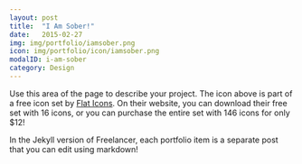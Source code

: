 ```yaml
---
layout: post
title:  "I Am Sober!"
date:   2015-02-27
img: img/portfolio/iamsober.png
icon: img/portfolio/icon/iamsober.png
modalID: i-am-sober
category: Design
---
```

Use this area of the page to describe your project. The icon above is part of a free icon set by [Flat Icons][flat-icons-link]. On their website, you can download their free set with 16 icons, or you can purchase the entire set with 146 icons for only $12!

In the Jekyll version of Freelancer, each portfolio item is a separate post that you can edit using markdown!

[flat-icons-link]: https://sellfy.com/p/8Q9P/jV3VZ/